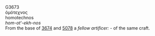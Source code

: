 <body>
  <p>G3673<br>  ὁμότεχνος  <br> homotechnos  <br><i>hom-ot‘-ekh-nos </i><br>From the base of <a href="g3674.htm">3674</a> and <a href="g5078.htm">5078</a>  a <i>fellow</i> <i>artificer:</i> - of the same craft.<br></p>
 </body>